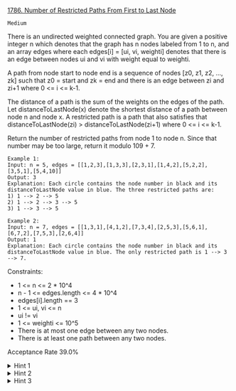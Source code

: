 [1786. Number of Restricted Paths From First to Last Node](https://leetcode.com/problems/number-of-restricted-paths-from-first-to-last-node/description/)

`Medium`

There is an undirected weighted connected graph. You are given a positive integer n which denotes that the graph has n nodes labeled from 1 to n, and an array edges where each edges[i] = [ui, vi, weighti] denotes that there is an edge between nodes ui and vi with weight equal to weighti.

A path from node start to node end is a sequence of nodes [z0, z1, z2, ..., zk] such that z0 = start and zk = end and there is an edge between zi and zi+1 where 0 <= i <= k-1.

The distance of a path is the sum of the weights on the edges of the path. Let distanceToLastNode(x) denote the shortest distance of a path between node n and node x. A restricted path is a path that also satisfies that distanceToLastNode(zi) > distanceToLastNode(zi+1) where 0 <= i <= k-1.

Return the number of restricted paths from node 1 to node n. Since that number may be too large, return it modulo 109 + 7.

```
Example 1:
Input: n = 5, edges = [[1,2,3],[1,3,3],[2,3,1],[1,4,2],[5,2,2],[3,5,1],[5,4,10]]
Output: 3
Explanation: Each circle contains the node number in black and its distanceToLastNode value in blue. The three restricted paths are:
1) 1 --> 2 --> 5
2) 1 --> 2 --> 3 --> 5
3) 1 --> 3 --> 5

Example 2:
Input: n = 7, edges = [[1,3,1],[4,1,2],[7,3,4],[2,5,3],[5,6,1],[6,7,2],[7,5,3],[2,6,4]]
Output: 1
Explanation: Each circle contains the node number in black and its distanceToLastNode value in blue. The only restricted path is 1 --> 3 --> 7.
``` 

Constraints:

- 1 <= n <= 2 * 10^4
- n - 1 <= edges.length <= 4 * 10^4
- edges[i].length == 3
- 1 <= ui, vi <= n
- ui != vi
- 1 <= weighti <= 10^5
- There is at most one edge between any two nodes.
- There is at least one path between any two nodes.

Acceptance Rate
39.0%

<details>
<summary>Hint 1</summary>

Run a Dijkstra from node numbered n to compute distance from the last node.

</details>
<details>
<summary>Hint 2</summary>

Consider all edges [u, v] one by one and direct them such that distance of u to n > distance of v to n. If both u and v are at the same distance from n, discard this edge.

</details>
<details>
<summary>Hint 3</summary>

Now this problem reduces to computing the number of paths from 1 to n in a DAG, a standard DP problem.

</details>